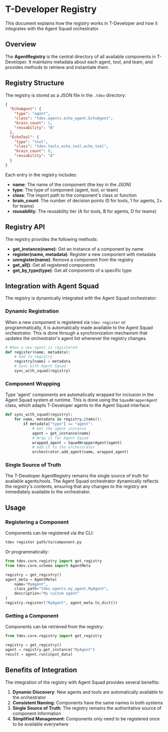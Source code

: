 # T-Developer Registry

This document explains how the registry works in T-Developer and how it integrates with the Agent Squad orchestrator.

## Overview

The **AgentRegistry** is the central directory of all available components in T-Developer. It maintains metadata about each agent, tool, and team, and provides methods to retrieve and instantiate them.

## Registry Structure

The registry is stored as a JSON file in the `.tdev` directory:

```json
{
  "EchoAgent": {
    "type": "agent",
    "class": "tdev.agents.echo_agent.EchoAgent",
    "brain_count": 1,
    "reusability": "B"
  },
  "EchoTool": {
    "type": "tool",
    "class": "tdev.tools.echo_tool.echo_tool",
    "brain_count": 0,
    "reusability": "A"
  }
}
```

Each entry in the registry includes:
- **name**: The name of the component (the key in the JSON)
- **type**: The type of component (agent, tool, or team)
- **class**: The import path to the component's class or function
- **brain_count**: The number of decision points (0 for tools, 1 for agents, 2+ for teams)
- **reusability**: The reusability tier (A for tools, B for agents, D for teams)

## Registry API

The registry provides the following methods:

- **get_instance(name)**: Get an instance of a component by name
- **register(name, metadata)**: Register a new component with metadata
- **unregister(name)**: Remove a component from the registry
- **get_all()**: Get all registered components
- **get_by_type(type)**: Get all components of a specific type

## Integration with Agent Squad

The registry is dynamically integrated with the Agent Squad orchestrator:

### Dynamic Registration

When a new component is registered via `tdev register` or programmatically, it is automatically made available to the Agent Squad orchestrator. This is done through a synchronization mechanism that updates the orchestrator's agent list whenever the registry changes.

```python
# When a new agent is registered
def register(name, metadata):
    # Add to registry
    registry[name] = metadata
    # Sync with Agent Squad
    sync_with_squad(registry)
```

### Component Wrapping

Type 'agent' components are automatically wrapped for inclusion in the Agent Squad system at runtime. This is done using the `SquadWrapperAgent` class, which adapts T-Developer agents to the Agent Squad interface:

```python
def sync_with_squad(registry):
    for name, metadata in registry.items():
        if metadata["type"] == "agent":
            # Get the agent instance
            agent = get_instance(name)
            # Wrap it for Agent Squad
            wrapped_agent = SquadWrapperAgent(agent)
            # Add it to the orchestrator
            orchestrator.add_agent(name, wrapped_agent)
```

### Single Source of Truth

The T-Developer AgentRegistry remains the single source of truth for available agents/tools. The Agent Squad orchestrator dynamically reflects the registry's contents, ensuring that any changes to the registry are immediately available to the orchestrator.

## Usage

### Registering a Component

Components can be registered via the CLI:

```bash
tdev register path/to/component.py
```

Or programmatically:

```python
from tdev.core.registry import get_registry
from tdev.core.schema import AgentMeta

registry = get_registry()
agent_meta = AgentMeta(
    name="MyAgent",
    class_path="tdev.agents.my_agent.MyAgent",
    description="My custom agent"
)
registry.register("MyAgent", agent_meta.to_dict())
```

### Getting a Component

Components can be retrieved from the registry:

```python
from tdev.core.registry import get_registry

registry = get_registry()
agent = registry.get_instance("MyAgent")
result = agent.run(input_data)
```

## Benefits of Integration

The integration of the registry with Agent Squad provides several benefits:

1. **Dynamic Discovery**: New agents and tools are automatically available to the orchestrator
2. **Consistent Naming**: Components have the same names in both systems
3. **Single Source of Truth**: The registry remains the authoritative source of component information
4. **Simplified Management**: Components only need to be registered once to be available everywhere